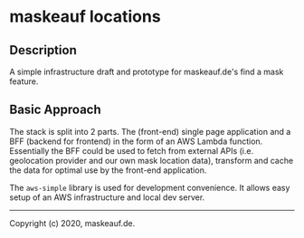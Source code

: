 # maskeauf locations

## Description

A simple infrastructure draft and prototype for maskeauf.de's find a mask
feature.

## Basic Approach

The stack is split into 2 parts. The (front-end) single page application and a
BFF (backend for frontend) in the form of an AWS Lambda function. Essentially
the BFF could be used to fetch from external APIs (i.e. geolocation provider and
our own mask location data), transform and cache the data for optimal use by the
front-end application.

The `aws-simple` library is used for development convenience. It allows easy
setup of an AWS infrastructure and local dev server.

---

Copyright (c) 2020, maskeauf.de.
